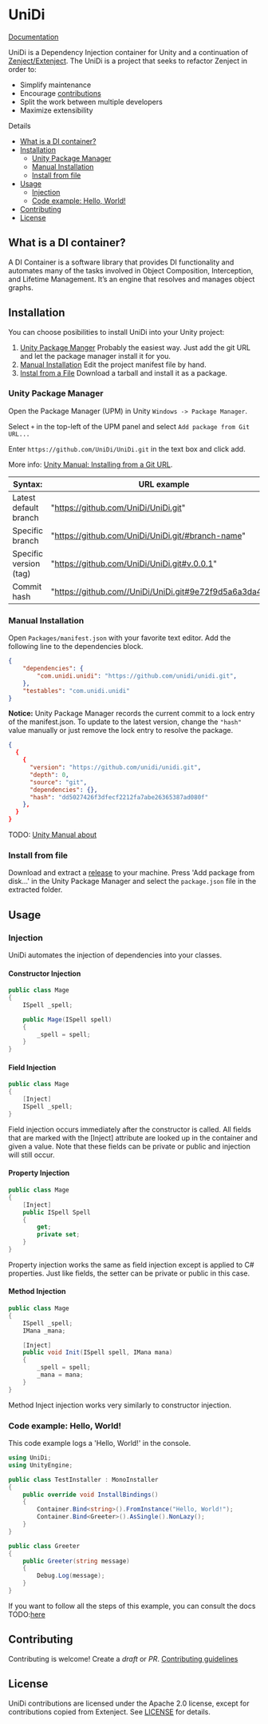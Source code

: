# UniDi
[Documentation](https://github.com/UniDi/unidi.github.io)

UniDi is a Dependency Injection container for Unity and a continuation of [Zenject/Extenject](https://github.com/Mathijs-Bakker/Extenject).
The UniDi is a project that seeks to refactor Zenject in order to:

* Simplify maintenance
* Encourage [contributions]()
* Split the work between multiple developers
* Maximize extensibility

<!-- START doctoc generated TOC please keep comment here to allow auto update -->
<!-- DON'T EDIT THIS SECTION, INSTEAD RE-RUN doctoc TO UPDATE -->
Details

- [What is a DI container?](#what-is-a-di-container)
- [Installation](#installation)
  - [Unity Package Manager](#unity-package-manager)
  - [Manual Installation](#manual-installation)
  - [Install from file](#install-from-file)
- [Usage](#usage)
  - [Injection](#injection)
  - [Code example: Hello, World!](#code-example-hello-world)
- [Contributing](#contributing)
- [License](#license)

<!-- END doctoc generated TOC please keep comment here to allow auto update -->

## What is a DI container?
A DI Container is a software library that provides DI functionality and automates many of the tasks involved in Object Composition, Interception, and Lifetime Management. It’s an engine that resolves and manages object graphs.

## Installation

You can choose posibilities to install UniDi into your Unity project:
1. [Unity Package Manger](#unity-package-manager)
Probably the easiest way. Just add the git URL and let the package manager install it for you.
1. [Manual Installation](#manual-installation)
Edit the project manifest file by hand.
1. [Instal from a File](#Install-from-file)
Download a tarball and install it as a package.

### Unity Package Manager
Open the Package Manager (UPM) in Unity ``Windows -> Package Manager``.

Select ``+`` in the top-left of the UPM panel and select ``Add package from Git URL...``

Enter ``https://github.com/UniDi/UniDi.git`` in the text box and click add.

More info: [Unity Manual: Installing from a Git URL](https://docs.unity3d.com/Manual/upm-ui-giturl.html).

| Syntax: | URL example |  
|---|---|
| Latest default branch	| "https://github.com/UniDi/UniDi.git" |  
| Specific branch| "https://github.com/UniDi/UniDi.git/#branch-name" |
| Specific version (tag) | "https://github.com/UniDi/UniDi.git#v.0.0.1" |
| Commit hash |	"https://github.com//UniDi/UniDi.git#9e72f9d5a6a3da49..." |

### Manual Installation
Open ``Packages/manifest.json`` with your favorite text editor. Add the following line to the dependencies block.
```json
{
    "dependencies": {
        "com.unidi.unidi": "https://github.com/unidi/unidi.git",
    },
    "testables": "com.unidi.unidi"
}
```
**Notice:** Unity Package Manager records the current commit to a lock entry of the manifest.json. To update to the latest version, change the ``"hash"`` value manually or just remove the lock entry to resolve the package.
```json
{
  {
    {
      "version": "https://github.com/unidi/unidi.git",
      "depth": 0,
      "source": "git",
      "dependencies": {},
      "hash": "dd5027426f3dfecf2212fa7abe26365387ad080f"
    },
  }
}
```
TODO: [Unity Manual about ](https://docs.unity3d.com/Manual/upm-git.html)

### Install from file 
Download and extract a [release](https://github.com/UniDi/UniDi/releases) to your machine. Press 'Add package from disk...' in the Unity Package Manager and select the ``package.json`` file in the extracted folder.

## Usage 

### Injection
UniDi automates the injection of dependencies into your classes. 

#### Constructor Injection
```csharp
public class Mage
{
    ISpell _spell;

    public Mage(ISpell spell)
    {
        _spell = spell;
    }
}
```

#### Field Injection
```csharp
public class Mage
{
    [Inject]
    ISpell _spell;
}
```
Field injection occurs immediately after the constructor is called. All fields that are marked with the [Inject] attribute are looked up in the container and given a value. Note that these fields can be private or public and injection will still occur.

#### Property Injection
```csharp
public class Mage
{
    [Inject]
    public ISpell Spell
    {
        get;
        private set;
    }
}
```
Property injection works the same as field injection except is applied to C# properties. Just like fields, the setter can be private or public in this case.

#### Method Injection
```csharp
public class Mage
{
    ISpell _spell;
    IMana _mana;

    [Inject]
    public void Init(ISpell spell, IMana mana)
    {
        _spell = spell;
        _mana = mana;
    }
}
```
Method Inject injection works very similarly to constructor injection.

### Code example: Hello, World!

This code example logs a 'Hello, World!' in the console.

```csharp
using UniDi;
using UnityEngine;

public class TestInstaller : MonoInstaller
{
    public override void InstallBindings()
    {
        Container.Bind<string>().FromInstance("Hello, World!");
        Container.Bind<Greeter>().AsSingle().NonLazy();
    }
}

public class Greeter
{
    public Greeter(string message)
    {
        Debug.Log(message);
    }
}
```
If you want to follow all the steps of this example, you can consult the docs TODO:[here]()

## Contributing
Contributing is welcome! Create a *draft* or *PR*.
[Contributing guidelines](https://github.com/UniDi/UniDi/CONTRIBUTING.md)

## License
UniDi contributions are licensed under the Apache 2.0 license, except for contributions copied from Extenject. See [LICENSE](https://github.com/UniDi/UniDi/blob/master/LICENSE.md) for details.
